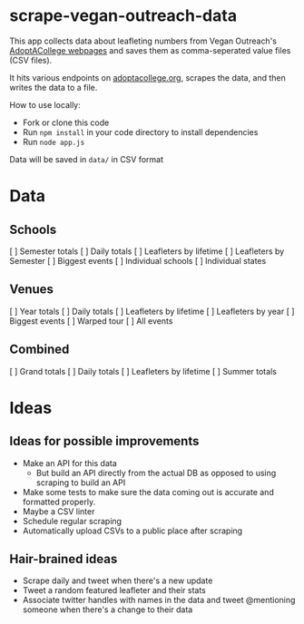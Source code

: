 scrape-vegan-outreach-data
==========================

This app collects data about leafleting numbers from Vegan Outreach's [AdoptACollege webpages](http://adoptacollege.org) and saves them as comma-seperated value files (CSV files).

It hits various endpoints on [adoptacollege.org](http://adoptacollege.org), scrapes the data, and then writes the data to a file.

How to use locally:
* Fork or clone this code
* Run ``npm install`` in your code directory to install dependencies
* Run ``node app.js``

Data will be saved in ``data/`` in CSV format


# Data

## Schools
 [ ] Semester totals
 [ ] Daily totals
 [ ] Leafleters by lifetime
 [ ] Leafleters by Semester
 [ ] Biggest events
 [ ] Individual schools
 [ ] Individual states

## Venues
 [ ] Year totals
 [ ] Daily totals
 [ ] Leafleters by lifetime
 [ ] Leafleters by year
 [ ] Biggest events
 [ ] Warped tour
 [ ] All events

## Combined
 [ ] Grand totals
 [ ] Daily totals
 [ ] Leafleters by lifetime
 [ ] Summer totals



# Ideas
## Ideas for possible improvements
* Make an API for this data
  * But build an API directly from the actual  DB as opposed to using scraping to build an API
* Make some tests to make sure the data coming out is accurate and formatted properly.
 * Maybe a CSV linter
* Schedule regular scraping
* Automatically upload CSVs to a public place after scraping


## Hair-brained ideas
* Scrape daily and tweet when there's a new update
* Tweet a random featured leafleter and their stats
* Associate twitter handles with names in the data and tweet @mentioning someone when there's a change to their data
